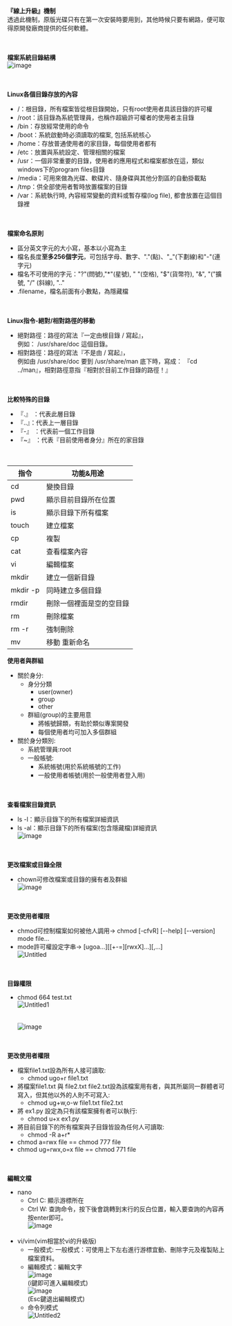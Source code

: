 **『線上升級』機制**<br>
透過此機制，原版光碟只有在第一次安裝時要用到，其他時候只要有網路，便可取得原開發廠商提供的任何軟體。<br><br><br>

**檔案系統目錄結構**<br>
![image](https://user-images.githubusercontent.com/91866984/143556100-09381f3b-fc97-4407-aaad-91e14e92a5df.png)<br><br><br>

**Linux各個目錄存放的內容**<br>
* /：根目錄，所有檔案皆從根目錄開始，只有root使用者具該目錄的許可權<br>
* /root：該目錄為系統管理員，也稱作超級許可權者的使用者主目錄<br>
* /bin：存放經常使用的命令<br>
* /boot：系統啟動時必須讀取的檔案, 包括系統核心<br>
* /home：存放普通使用者的家目錄，每個使用者都有<br>
* /etc：放置與系統設定、管理相關的檔案<br>
* /usr：一個非常重要的目錄，使用者的應用程式和檔案都放在這，類似windows下的program files目錄<br>
* /media：可用來做為光碟、軟碟片、隨身碟與其他分割區的自動掛載點<br>
* /tmp：供全部使用者暫時放置檔案的目錄<br>
* /var：系統執行時, 內容經常變動的資料或暫存檔(log file), 都會放置在這個目錄裡<br><br><br>

**檔案命名原則**
* 區分英文字元的大小寫，基本以小寫為主<br>
* 檔名長度**至多256個字元**，可包括字母、數字、"."(點)、"_"(下劃線)和"-"(連字元)<br>
* 檔名不可使用的字元："?"(問號),"*"(星號), " "(空格), "$"(貨幣符), "&", "("擴號, "/" (斜線), ".."<br>
* .filename，檔名前面有小數點，為隱藏檔<br><br><br>

**Linux指令-絕對/相對路徑的移動**<br>
* 絕對路徑：路徑的寫法『一定由根目錄 / 寫起』，<br>
例如： /usr/share/doc 這個目錄。<br>
* 相對路徑：路徑的寫法『不是由 / 寫起』，<br>
例如由 /usr/share/doc 要到 /usr/share/man 底下時，寫成： 『cd ../man』，相對路徑意指『相對於目前工作目錄的路徑！』<br><br><br>

**比較特殊的目錄**<br>
* 『.』 ：代表此層目錄<br>
* 『..』：代表上一層目錄<br>
* 『-』 ：代表前一個工作目錄<br>
* 『~』 ：代表『目前使用者身分』所在的家目錄<br><br><br>

|指令|功能&用途|
|---|---------|
|cd|變換目錄|
|pwd|顯示目前目錄所在位置|
|is|顯示目錄下所有檔案|
|touch|建立檔案|
|cp|複製|
|cat|查看檔案內容|
|vi|編輯檔案|
|mkdir|建立一個新目錄|
|mkdir -p|同時建立多個目錄|
|rmdir|刪除一個裡面是空的空目錄|
|rm|刪除檔案|
|rm -r|強制刪除|
|mv|移動 重新命名|<br><br><br>

**使用者與群組**<br>
* 關於身分:<br>
   * 身分分類<br>
     * user(owner)<br>
     * group<br>
     * other<br>
   * 群組(group)的主要用意<br>
     * 將帳號歸類，有助於類似專案開發<br>
     * 每個使用者均可加入多個群組<br>
* 關於身分類別:<br>
   * 系統管理員:root<br>
   * 一般帳號:<br>
     * 系統帳號(用於系統帳號的工作)<br>
     * 一般使用者帳號(用於一般使用者登入用)<br><br><br>

**查看檔案目錄資訊**<br>
* ls -l：顯示目錄下的所有檔案詳細資訊<br>
* ls -al：顯示目錄下的所有檔案(包含隱藏檔)詳細資訊<br>
![image](https://user-images.githubusercontent.com/91866984/143727735-1f5288a9-b766-48af-92b1-89d4d46ca34a.png)<br><br><br>

**更改檔案或目錄全限**<br>
* chown可修改檔案或目錄的擁有者及群組<br>
![image](https://user-images.githubusercontent.com/91866984/143727813-921989bb-5b4b-4f43-ad77-545b73277567.png)<br><br><br>

**更改使用者權限**<br>
* chmod可控制檔案如何被他人調用→ chmod [-cfvR] [--help] [--version] mode file…<br>
* mode許可權設定字串→ [ugoa...][[+-=][rwxX]...][,...]<br>
![Untitled](https://user-images.githubusercontent.com/91866984/143728563-f2686609-cf20-4bad-89e4-2a260feff205.png)<br><br><br>

**目錄權限**<br>
* chmod 664 test.txt<br>
![Untitled1](https://user-images.githubusercontent.com/91866984/143728649-961f698a-9f50-43ab-8dfd-265c927e5b6a.png)<br><br><br>
![image](https://user-images.githubusercontent.com/91866984/143728572-f693591e-9386-4999-b54d-7217d98c871e.png)<br><br><br>

**更改使用者權限**<br>
* 檔案file1.txt設為所有人接可讀取:<br>
  * chmod ugo+r file1.txt<br>
* 將檔案file1.txt 與 file2.txt file2.txt設為該檔案用有者，與其所屬同一群體者可寫入，但其他以外的人則不可寫入:<br>
  * chmod ug+w,o-w file1.txt file2.txt<br>
* 將 ex1.py 設定為只有該檔案擁有者可以執行:
  * chmod u+x ex1.py<br>
* 將目前目錄下的所有檔案與子目錄皆設為任何人可讀取:<br>
  * chmod -R a+r*<br>
* chmod a=rwx file == chmod 777 file<br>
* chmod ug=rwx,o=x file == chmod 771 file<br><br><br>

**編輯文檔**<br>
* nano<br>
  * Ctrl C: 顯示游標所在<br>
  * Ctrl W: 查詢命令，按下後會跳轉到末行的反白位置，輸入要查詢的內容再按enter即可。<br>
![image](https://user-images.githubusercontent.com/91866984/143728976-a2ca334b-baa1-490a-82b4-50b395d52e36.png)<br><be><br>
* vi/vim(vim相當於vi的升級版)<br>
  * 一般模式: 一般模式：可使用上下左右進行游標宜動、刪除字元及複製貼上檔案資料。<br>
  * 編輯模式：編輯文字<br>
![image](https://user-images.githubusercontent.com/91866984/143729054-d505d0fb-5e94-4102-8c7a-57d47bb41779.png)<br>
  (i鍵即可進入編輯模式)<br>
![image](https://user-images.githubusercontent.com/91866984/143729057-026ab28f-7c3d-491c-9c57-eeac3849d0d8.png)<br>
  (Esc鍵退出編輯模式)<br>
  * 命令列模式<br>
  ![Untitled2](https://user-images.githubusercontent.com/91866984/143729177-4ccfef0b-51e6-4491-80c9-b5cdc972092a.png)<br><br><br>
            
